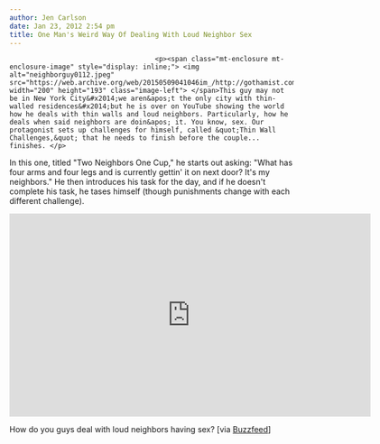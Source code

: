 ```yaml
---
author: Jen Carlson
date: Jan 23, 2012 2:54 pm
title: One Man's Weird Way Of Dealing With Loud Neighbor Sex
---
```


	
										<p><span class="mt-enclosure mt-enclosure-image" style="display: inline;"> <img alt="neighborguy0112.jpeg" src="https://web.archive.org/web/20150509041046im_/http://gothamist.com/attachments/arts_jen/neighborguy0112.jpeg" width="200" height="193" class="image-left"> </span>This guy may not be in New York City&#x2014;we aren&apos;t the only city with thin-walled residences&#x2014;but he is over on YouTube showing the world how he deals with thin walls and loud neighbors. Particularly, how he deals when said neighbors are doin&apos; it. You know, sex. Our protagonist sets up challenges for himself, called &quot;Thin Wall Challenges,&quot; that he needs to finish before the couple... finishes. </p>

<p>In this one, titled &quot;Two Neighbors One Cup,&quot; he starts out asking: &quot;What has four arms and four legs and is currently gettin&apos; it on next door? It&apos;s my neighbors.&quot; He then introduces his task for the day, and if he doesn&apos;t complete his task, he tases himself (though punishments change with each different challenge).</p>

<p><iframe width="640" height="360" src="https://web.archive.org/web/20150509041046if_/http://www.youtube.com/embed/Y9PITBODSCk" frameborder="0" allowfullscreen></iframe></p>

<p>How do you guys deal with loud neighbors having sex? [via <a href="https://web.archive.org/web/20150509041046/http://www.buzzfeed.com/mattcherette/guy-bobs-for-lemons-while-his-neighbors-get-it-on">Buzzfeed</a>]</p>					
										
									
				